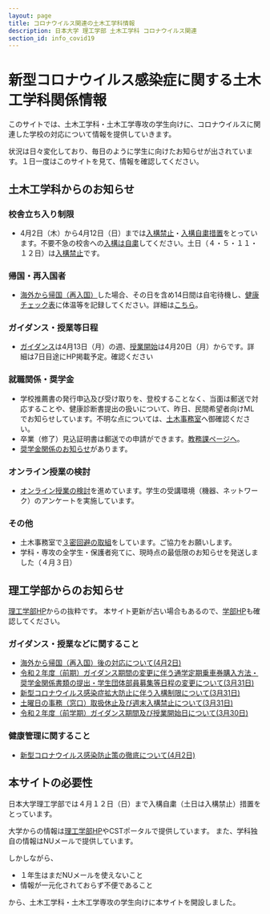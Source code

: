 ```yaml
---
layout: page
title: コロナウイルス関連の土木工学科情報
description: 日本大学 理工学部 土木工学科 コロナウイルス関連
section_id: info_covid19
---
```

# 新型コロナウイルス感染症に関する土木工学科関係情報

このサイトでは、土木工学科・土木工学専攻の学生向けに、コロナウイルスに関連した学校の対応について情報を提供していきます。

状況は日々変化しており、毎日のように学生に向けたお知らせが出されています。１日一度はこのサイトを見て、情報を確認してください。

## 土木工学科からのお知らせ

### 校舎立ち入り制限
* 4月2日（木）から4月12日（日）までは[入構禁止][nyukokinshi]・[入構自粛措置][nyukoseigen]をとっています。不要不急の校舎への[入構は自粛][nyukoseigen]してください。土日（４・５・１１・１２日）は[入構禁止][nyukokinshi]です。

### 帰国・再入国者
* [海外から帰国（再入国）][backtojapan]した場合、その日を含め14日間は自宅待機し、[健康チェック表][healthcheck]に体温等を記録してください。詳細は[こちら][backtojapan]。

### ガイダンス・授業等日程
* [ガイダンス][guidance]は4月13日（月）の週、[授業開始][guidance]は4月20日（月）からです。詳細は7日目途にHP掲載予定。確認ください

### 就職関係・奨学金
* 学校推薦書の発行申込及び受け取りを、登校することなく、当面は郵送で対応することや、健康診断書提出の扱いについて、昨日、民間希望者向けMLでお知らせしています。不明な点については、[土木事務室][jimushitu]へ御確認ください。
* 卒業（修了）見込証明書は郵送での申請ができます。[教務課ページへ][kyoumu]。
* [奨学金関係のお知らせ][shougakukin]があります。

### オンライン授業の検討
* [オンライン授業の検討](online_lecture)を進めています。学生の受講環境（機器、ネットワーク）のアンケートを実施しています。

### その他
* 土木事務室で[３密回避の取組](3mitu_taisaku)をしています。ご協力をお願いします。
* 学科・専攻の全学生・保護者宛てに、現時点の最低限のお知らせを発送しました（４月３日）

## 理工学部からのお知らせ

[理工学部HP][csthp]からの抜粋です。
本サイト更新が古い場合もあるので、[学部HP](https://www.cst.nihon-u.ac.jp/info_covid19/)も確認してください。

### ガイダンス・授業などに関すること
* [海外から帰国（再入国）後の対応について(4月2日)][backtojapan]
* [令和２年度（前期）ガイダンス期間の変更に伴う通学定期乗車券購入方法・奨学金関係書類の提出・学生団体部員募集等日程の変更について(3月31日)][shougakukin]
* [新型コロナウイルス感染症拡大防止に伴う入構制限について(3月31日)][nyukoseigen]
* [土曜日の事務（窓口）取扱休止及び週末入構禁止について(3月31日)][nyukokinshi]
* [令和２年度（前学期）ガイダンス期間及び授業開始日について(3月30日)][guidance]

### 健康管理に関すること
* [新型コロナウイルス感染防止策の徹底について(4月2日)][infection_prevention]


## 本サイトの必要性

日本大学理工学部では４月１２日（日）まで入構自粛（土日は入構禁止）措置をとっています。

大学からの情報は[理工学部HP][csthp]やCSTポータルで提供しています。
また、学科独自の情報はNUメールで提供しています。

しかしながら、
* １年生はまだNUメールを使えないこと
* 情報が一元化されておらず不便であること

から、土木工学科・土木工学専攻の学生向けに本サイトを開設しました。

[csthp]: https://www.cst.nihon-u.ac.jp/info_covid19/
[nyukoseigen]: https://www.cst.nihon-u.ac.jp/news/detail/20200331_562.html
[nyukokinshi]: https://www.cst.nihon-u.ac.jp/news/detail/20200331_561.html
[backtojapan]: https://www.cst.nihon-u.ac.jp/news/detail/20200402_566.html
[healthcheck]: https://www.cst.nihon-u.ac.jp/info_covid19/pdf/20200401.pdf
[guidance]: https://www.cst.nihon-u.ac.jp/news/detail/20200330_560.html
[shougakukin]: https://www.cst.nihon-u.ac.jp/news/detail/20200331_563.html
[infection_prevention]: https://www.cst.nihon-u.ac.jp/news/detail/20200402_567.html
[jimushitu]: http://www.civil.cst.nihon-u.ac.jp/contact/
[kyoumu]: https://www.cst.nihon-u.ac.jp/campuslife/support/certification_g.html
